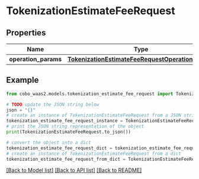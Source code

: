 # TokenizationEstimateFeeRequest


## Properties

Name | Type | Description | Notes
------------ | ------------- | ------------- | -------------
**operation_params** | [**TokenizationEstimateFeeRequestOperationParams**](TokenizationEstimateFeeRequestOperationParams.md) |  | 

## Example

```python
from cobo_waas2.models.tokenization_estimate_fee_request import TokenizationEstimateFeeRequest

# TODO update the JSON string below
json = "{}"
# create an instance of TokenizationEstimateFeeRequest from a JSON string
tokenization_estimate_fee_request_instance = TokenizationEstimateFeeRequest.from_json(json)
# print the JSON string representation of the object
print(TokenizationEstimateFeeRequest.to_json())

# convert the object into a dict
tokenization_estimate_fee_request_dict = tokenization_estimate_fee_request_instance.to_dict()
# create an instance of TokenizationEstimateFeeRequest from a dict
tokenization_estimate_fee_request_from_dict = TokenizationEstimateFeeRequest.from_dict(tokenization_estimate_fee_request_dict)
```
[[Back to Model list]](../README.md#documentation-for-models) [[Back to API list]](../README.md#documentation-for-api-endpoints) [[Back to README]](../README.md)



